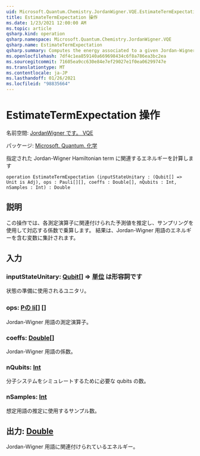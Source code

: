 ```yaml
---
uid: Microsoft.Quantum.Chemistry.JordanWigner.VQE.EstimateTermExpectation
title: EstimateTermExpectation 操作
ms.date: 1/23/2021 12:00:00 AM
ms.topic: article
qsharp.kind: operation
qsharp.namespace: Microsoft.Quantum.Chemistry.JordanWigner.VQE
qsharp.name: EstimateTermExpectation
qsharp.summary: Computes the energy associated to a given Jordan-Wigner Hamiltonian term
ms.openlocfilehash: 7df4c1ea859140a669698434c6f8a786ea3bc2ea
ms.sourcegitcommit: 71605ea9cc630e84e7ef29027e1f0ea06299747e
ms.translationtype: MT
ms.contentlocale: ja-JP
ms.lasthandoff: 01/26/2021
ms.locfileid: "98835664"
---
```

# <a name="estimatetermexpectation-operation"></a>EstimateTermExpectation 操作

名前空間: [JordanWigner です。 VQE](xref:Microsoft.Quantum.Chemistry.JordanWigner.VQE)

パッケージ: [Microsoft. Quantum. 化学](https://nuget.org/packages/Microsoft.Quantum.Chemistry)


指定された Jordan-Wigner Hamiltonian term に関連するエネルギーを計算します

```qsharp
operation EstimateTermExpectation (inputStateUnitary : (Qubit[] => Unit is Adj), ops : Pauli[][], coeffs : Double[], nQubits : Int, nSamples : Int) : Double
```


## <a name="description"></a>説明

この操作では、各測定演算子に関連付けられた予測値を推定し、サンプリングを使用して対応する係数で乗算します。
結果は、Jordan-Wigner 用語のエネルギーを含む変数に集計されます。

## <a name="input"></a>入力

### <a name="inputstateunitary--qubit--unit--is-adj"></a>inputStateUnitary: [Qubit](xref:microsoft.quantum.lang-ref.qubit)[] => [単位](xref:microsoft.quantum.lang-ref.unit)  は形容詞です

状態の準備に使用されるユニタリ。


### <a name="ops--pauli"></a>ops: [Pの li](xref:microsoft.quantum.lang-ref.pauli)[] []

Jordan-Wigner 用語の測定演算子。


### <a name="coeffs--double"></a>coeffs: [Double](xref:microsoft.quantum.lang-ref.double)[]

Jordan-Wigner 用語の係数。


### <a name="nqubits--int"></a>nQubits: [Int](xref:microsoft.quantum.lang-ref.int)

分子システムをシミュレートするために必要な qubits の数。


### <a name="nsamples--int"></a>nSamples: [Int](xref:microsoft.quantum.lang-ref.int)

想定用語の推定に使用するサンプル数。



## <a name="output--double"></a>出力: [Double](xref:microsoft.quantum.lang-ref.double)

Jordan-Wigner 用語に関連付けられているエネルギー。